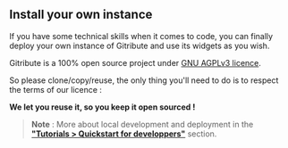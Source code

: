 
## Install your own instance

If you have some technical skills when it comes to code, you can finally deploy your own instance of Gitribute and use its widgets as you wish.

Gitribute is a 100% open source project under [GNU AGPLv3 licence](/software).

So please clone/copy/reuse, the only thing you'll need to do is to respect the terms of our licence : 

**We let you reuse it, so you keep it open sourced !**

> **Note** : More about local development and deployment in the **["Tutorials > Quickstart for developpers"](/quickstart-developpers)** section.
